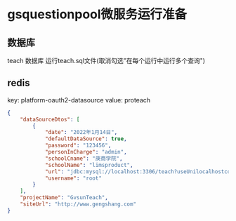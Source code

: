 # gsquestionpool微服务运行准备

## 数据库

teach 数据库
运行teach.sql文件(取消勾选"在每个运行中运行多个查询")

## redis
key: platform-oauth2-datasource
value:
proteach
```json
{
	"dataSourceDtos": [
		{
			"date": "2022年1月14日",
			"defaultDataSource": true,
			"password": "123456",
			"personInCharge": "admin",
			"schoolCname": "庚商学院",
			"schoolName": "limsproduct",
			"url": "jdbc:mysql://localhost:3306/teach?useUnilocalhostcode=true&characterEncoding=utf-8&zeroDateTimeBehavior=convertToNull&transformedBitIsBoolean=true&useSSL=false&autoReconnect=true&serverTimezone=Asia/Shanghai",
			"username": "root"
		}
	],
	"projectName": "GvsunTeach",
	"siteUrl": "http://www.gengshang.com"
}
```